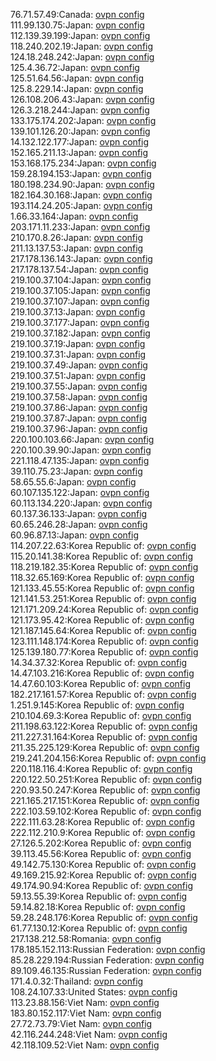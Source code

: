 76.71.57.49:Canada: [ovpn config](vpn/76_71_57_49.ovpn)  
111.99.130.75:Japan: [ovpn config](vpn/111_99_130_75.ovpn)  
112.139.39.199:Japan: [ovpn config](vpn/112_139_39_199.ovpn)  
118.240.202.19:Japan: [ovpn config](vpn/118_240_202_19.ovpn)  
124.18.248.242:Japan: [ovpn config](vpn/124_18_248_242.ovpn)  
125.4.36.72:Japan: [ovpn config](vpn/125_4_36_72.ovpn)  
125.51.64.56:Japan: [ovpn config](vpn/125_51_64_56.ovpn)  
125.8.229.14:Japan: [ovpn config](vpn/125_8_229_14.ovpn)  
126.108.206.43:Japan: [ovpn config](vpn/126_108_206_43.ovpn)  
126.3.218.244:Japan: [ovpn config](vpn/126_3_218_244.ovpn)  
133.175.174.202:Japan: [ovpn config](vpn/133_175_174_202.ovpn)  
139.101.126.20:Japan: [ovpn config](vpn/139_101_126_20.ovpn)  
14.132.122.177:Japan: [ovpn config](vpn/14_132_122_177.ovpn)  
152.165.211.13:Japan: [ovpn config](vpn/152_165_211_13.ovpn)  
153.168.175.234:Japan: [ovpn config](vpn/153_168_175_234.ovpn)  
159.28.194.153:Japan: [ovpn config](vpn/159_28_194_153.ovpn)  
180.198.234.90:Japan: [ovpn config](vpn/180_198_234_90.ovpn)  
182.164.30.168:Japan: [ovpn config](vpn/182_164_30_168.ovpn)  
193.114.24.205:Japan: [ovpn config](vpn/193_114_24_205.ovpn)  
1.66.33.164:Japan: [ovpn config](vpn/1_66_33_164.ovpn)  
203.171.11.233:Japan: [ovpn config](vpn/203_171_11_233.ovpn)  
210.170.8.26:Japan: [ovpn config](vpn/210_170_8_26.ovpn)  
211.13.137.53:Japan: [ovpn config](vpn/211_13_137_53.ovpn)  
217.178.136.143:Japan: [ovpn config](vpn/217_178_136_143.ovpn)  
217.178.137.54:Japan: [ovpn config](vpn/217_178_137_54.ovpn)  
219.100.37.104:Japan: [ovpn config](vpn/219_100_37_104.ovpn)  
219.100.37.105:Japan: [ovpn config](vpn/219_100_37_105.ovpn)  
219.100.37.107:Japan: [ovpn config](vpn/219_100_37_107.ovpn)  
219.100.37.13:Japan: [ovpn config](vpn/219_100_37_13.ovpn)  
219.100.37.177:Japan: [ovpn config](vpn/219_100_37_177.ovpn)  
219.100.37.182:Japan: [ovpn config](vpn/219_100_37_182.ovpn)  
219.100.37.19:Japan: [ovpn config](vpn/219_100_37_19.ovpn)  
219.100.37.31:Japan: [ovpn config](vpn/219_100_37_31.ovpn)  
219.100.37.49:Japan: [ovpn config](vpn/219_100_37_49.ovpn)  
219.100.37.51:Japan: [ovpn config](vpn/219_100_37_51.ovpn)  
219.100.37.55:Japan: [ovpn config](vpn/219_100_37_55.ovpn)  
219.100.37.58:Japan: [ovpn config](vpn/219_100_37_58.ovpn)  
219.100.37.86:Japan: [ovpn config](vpn/219_100_37_86.ovpn)  
219.100.37.87:Japan: [ovpn config](vpn/219_100_37_87.ovpn)  
219.100.37.96:Japan: [ovpn config](vpn/219_100_37_96.ovpn)  
220.100.103.66:Japan: [ovpn config](vpn/220_100_103_66.ovpn)  
220.100.39.90:Japan: [ovpn config](vpn/220_100_39_90.ovpn)  
221.118.47.135:Japan: [ovpn config](vpn/221_118_47_135.ovpn)  
39.110.75.23:Japan: [ovpn config](vpn/39_110_75_23.ovpn)  
58.65.55.6:Japan: [ovpn config](vpn/58_65_55_6.ovpn)  
60.107.135.122:Japan: [ovpn config](vpn/60_107_135_122.ovpn)  
60.113.134.220:Japan: [ovpn config](vpn/60_113_134_220.ovpn)  
60.137.36.133:Japan: [ovpn config](vpn/60_137_36_133.ovpn)  
60.65.246.28:Japan: [ovpn config](vpn/60_65_246_28.ovpn)  
60.96.87.13:Japan: [ovpn config](vpn/60_96_87_13.ovpn)  
114.207.22.63:Korea Republic of: [ovpn config](vpn/114_207_22_63.ovpn)  
115.20.141.38:Korea Republic of: [ovpn config](vpn/115_20_141_38.ovpn)  
118.219.182.35:Korea Republic of: [ovpn config](vpn/118_219_182_35.ovpn)  
118.32.65.169:Korea Republic of: [ovpn config](vpn/118_32_65_169.ovpn)  
121.133.45.55:Korea Republic of: [ovpn config](vpn/121_133_45_55.ovpn)  
121.141.53.251:Korea Republic of: [ovpn config](vpn/121_141_53_251.ovpn)  
121.171.209.24:Korea Republic of: [ovpn config](vpn/121_171_209_24.ovpn)  
121.173.95.42:Korea Republic of: [ovpn config](vpn/121_173_95_42.ovpn)  
121.187.145.64:Korea Republic of: [ovpn config](vpn/121_187_145_64.ovpn)  
123.111.148.174:Korea Republic of: [ovpn config](vpn/123_111_148_174.ovpn)  
125.139.180.77:Korea Republic of: [ovpn config](vpn/125_139_180_77.ovpn)  
14.34.37.32:Korea Republic of: [ovpn config](vpn/14_34_37_32.ovpn)  
14.47.103.216:Korea Republic of: [ovpn config](vpn/14_47_103_216.ovpn)  
14.47.60.103:Korea Republic of: [ovpn config](vpn/14_47_60_103.ovpn)  
182.217.161.57:Korea Republic of: [ovpn config](vpn/182_217_161_57.ovpn)  
1.251.9.145:Korea Republic of: [ovpn config](vpn/1_251_9_145.ovpn)  
210.104.69.3:Korea Republic of: [ovpn config](vpn/210_104_69_3.ovpn)  
211.198.63.122:Korea Republic of: [ovpn config](vpn/211_198_63_122.ovpn)  
211.227.31.164:Korea Republic of: [ovpn config](vpn/211_227_31_164.ovpn)  
211.35.225.129:Korea Republic of: [ovpn config](vpn/211_35_225_129.ovpn)  
219.241.204.156:Korea Republic of: [ovpn config](vpn/219_241_204_156.ovpn)  
220.118.116.4:Korea Republic of: [ovpn config](vpn/220_118_116_4.ovpn)  
220.122.50.251:Korea Republic of: [ovpn config](vpn/220_122_50_251.ovpn)  
220.93.50.247:Korea Republic of: [ovpn config](vpn/220_93_50_247.ovpn)  
221.165.217.151:Korea Republic of: [ovpn config](vpn/221_165_217_151.ovpn)  
222.103.59.102:Korea Republic of: [ovpn config](vpn/222_103_59_102.ovpn)  
222.111.63.28:Korea Republic of: [ovpn config](vpn/222_111_63_28.ovpn)  
222.112.210.9:Korea Republic of: [ovpn config](vpn/222_112_210_9.ovpn)  
27.126.5.202:Korea Republic of: [ovpn config](vpn/27_126_5_202.ovpn)  
39.113.45.56:Korea Republic of: [ovpn config](vpn/39_113_45_56.ovpn)  
49.142.75.130:Korea Republic of: [ovpn config](vpn/49_142_75_130.ovpn)  
49.169.215.92:Korea Republic of: [ovpn config](vpn/49_169_215_92.ovpn)  
49.174.90.94:Korea Republic of: [ovpn config](vpn/49_174_90_94.ovpn)  
59.13.55.39:Korea Republic of: [ovpn config](vpn/59_13_55_39.ovpn)  
59.14.82.18:Korea Republic of: [ovpn config](vpn/59_14_82_18.ovpn)  
59.28.248.176:Korea Republic of: [ovpn config](vpn/59_28_248_176.ovpn)  
61.77.130.12:Korea Republic of: [ovpn config](vpn/61_77_130_12.ovpn)  
217.138.212.58:Romania: [ovpn config](vpn/217_138_212_58.ovpn)  
178.185.152.113:Russian Federation: [ovpn config](vpn/178_185_152_113.ovpn)  
85.28.229.194:Russian Federation: [ovpn config](vpn/85_28_229_194.ovpn)  
89.109.46.135:Russian Federation: [ovpn config](vpn/89_109_46_135.ovpn)  
171.4.0.32:Thailand: [ovpn config](vpn/171_4_0_32.ovpn)  
108.24.107.33:United States: [ovpn config](vpn/108_24_107_33.ovpn)  
113.23.88.156:Viet Nam: [ovpn config](vpn/113_23_88_156.ovpn)  
183.80.152.117:Viet Nam: [ovpn config](vpn/183_80_152_117.ovpn)  
27.72.73.79:Viet Nam: [ovpn config](vpn/27_72_73_79.ovpn)  
42.116.244.248:Viet Nam: [ovpn config](vpn/42_116_244_248.ovpn)  
42.118.109.52:Viet Nam: [ovpn config](vpn/42_118_109_52.ovpn)  
